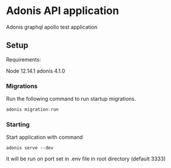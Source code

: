 # Adonis API application

Adonis graphql apollo test application

## Setup

Requirements: 

Node 12.14.1
adonis 4.1.0


### Migrations

Run the following command to run startup migrations.

```js
adonis migration:run
```

### Starting

Start application with command
```
adonis serve --dev
```
It will be run on port set in .env file in root directory (default 3333)

